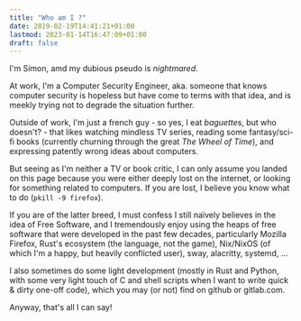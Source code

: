 ```yaml
---
title: "Who am I ?"
date: 2019-02-19T14:41:21+01:00
lastmod: 2023-01-14T16:47:09+01:00
draft: false
---
```


I'm Simon, amd my dubious pseudo is *nightmared*.

At work, I'm a Computer Security Engineer, aka. someone that knows computer security is hopeless but have come to terms with that idea, and is meekly trying not to degrade the situation further.

Outside of work, I'm just a french guy - so yes, I eat *baguette*s, but who doesn't? - that likes watching mindless TV series, reading some fantasy/sci-fi books (currently churning through the great *The Wheel of Time*), and expressing patently wrong ideas about computers.

But seeing as I'm neither a TV or book critic, I can only assume you landed on this page because you were either deeply lost on the internet, or looking for something related to computers. If you are lost, I believe you know what to do (`pkill -9 firefox`).

If you are of the latter breed, I must confess I still naïvely believes in the idea of Free Software, and I tremendously enjoy using the heaps of free software that were developed in the past few decades, particularly Mozilla Firefox, Rust's ecosystem (the language, not the game), Nix/NixOS (of which I'm a happy, but heavily conflicted user), sway, alacritty, systemd, ...

I also sometimes do some light development (mostly in Rust and Python, with some very light touch of C and shell scripts when I want to write quick & dirty one-off code), which you may (or not) find on github or gitlab.com.

Anyway, that's all I can say!
